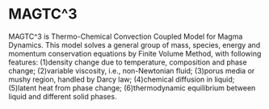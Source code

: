 # MAGTC^3
MAGTC^3 is Thermo-Chemical Convection Coupled Model for Magma Dynamics.
This model solves a general group of mass, species, energy and momentum conservation equations by Finite Volume Method, with following features:
(1)density change due to temperature, composition and phase change;
(2)variable viscosity, i.e., non-Newtonian fluid;
(3)porus media or mushy region, handled by Darcy law;
(4)chemical diffusion in liquid;
(5)latent heat from phase change;
(6)thermodynamic equilibrium between liquid and different solid phases.
